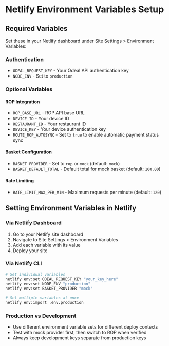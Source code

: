 # Netlify Environment Variables Setup

## Required Variables

Set these in your Netlify dashboard under Site Settings > Environment Variables:

### Authentication
- `ODEAL_REQUEST_KEY` - Your Ödeal API authentication key
- `NODE_ENV` - Set to `production`

### Optional Variables

#### ROP Integration
- `ROP_BASE_URL` - ROP API base URL
- `DEVICE_ID` - Your device ID
- `RESTAURANT_ID` - Your restaurant ID
- `DEVICE_KEY` - Your device authentication key
- `ROUTE_ROP_AUTOSYNC` - Set to `true` to enable automatic payment status sync

#### Basket Configuration
- `BASKET_PROVIDER` - Set to `rop` or `mock` (default: `mock`)
- `BASKET_DEFAULT_TOTAL` - Default total for mock basket (default: `100.00`)

#### Rate Limiting
- `RATE_LIMIT_MAX_PER_MIN` - Maximum requests per minute (default: `120`)

## Setting Environment Variables in Netlify

### Via Netlify Dashboard
1. Go to your Netlify site dashboard
2. Navigate to Site Settings > Environment Variables
3. Add each variable with its value
4. Deploy your site

### Via Netlify CLI
```bash
# Set individual variables
netlify env:set ODEAL_REQUEST_KEY "your_key_here"
netlify env:set NODE_ENV "production"
netlify env:set BASKET_PROVIDER "mock"

# Set multiple variables at once
netlify env:import .env.production
```

### Production vs Development
- Use different environment variable sets for different deploy contexts
- Test with mock provider first, then switch to ROP when verified
- Always keep development keys separate from production keys